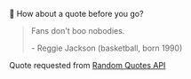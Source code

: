 📣 How about a quote before you go?

> Fans don't boo nobodies.
>
> <p>- Reggie Jackson (basketball, born 1990)</p>

Quote requested from [Random Quotes API](https://github.com/lukePeavey/quotable)
